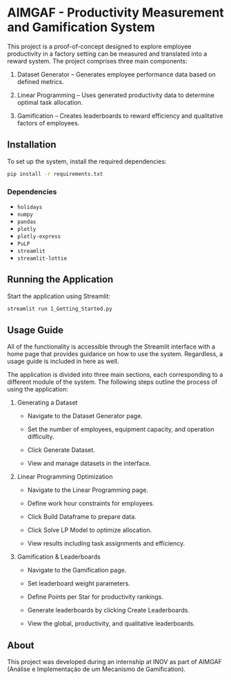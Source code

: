 # AIMGAF - Productivity Measurement and Gamification System

This project is a proof-of-concept designed to explore employee productivity in a factory setting can be measured and translated into a reward system. The project comprises three main components:

1. Dataset Generator – Generates employee performance data based on defined metrics.

2. Linear Programming – Uses generated productivity data to determine optimal task allocation.

3. Gamification – Creates leaderboards to reward efficiency and qualitative factors of employees.

## Installation

To set up the system, install the required dependencies:

```bash	
pip install -r requirements.txt
```

### Dependencies

- `holidays`
- `numpy`
- `pandas`
- `plotly`
- `plotly-express`
- `PuLP`
- `streamlit`
- `streamlit-lottie`


## Running the Application
Start the application using Streamlit:
```bash
streamlit run 1_Getting_Started.py
```

## Usage Guide
All of the functionality is accessible through the Streamlit interface with a home page that provides guidance on how to use the system. Regardless, a usage guide is included in here as well.
 
The application is divided into three main sections, each corresponding to a different module of the system. The following steps outline the process of using the application:

1. Generating a Dataset
   - Navigate to the Dataset Generator page.

   - Set the number of employees, equipment capacity, and operation difficulty.

   - Click Generate Dataset.

   - View and manage datasets in the interface.

2. Linear Programming Optimization

   - Navigate to the Linear Programming page.

   - Define work hour constraints for employees.

   - Click Build Dataframe to prepare data.

   - Click Solve LP Model to optimize allocation.

   - View results including task assignments and efficiency.

3. Gamification & Leaderboards

   - Navigate to the Gamification page.

   - Set leaderboard weight parameters.

   - Define Points per Star for productivity rankings.

   - Generate leaderboards by clicking Create Leaderboards.

   - View the global, productivity, and qualitative leaderboards.


## About

This project was developed during an internship at INOV as part of AIMGAF (Análise e Implementação de um Mecanismo de Gamification).